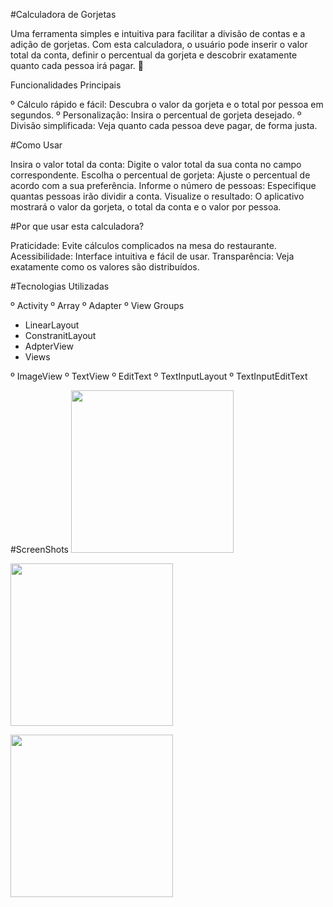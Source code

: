 #Calculadora de Gorjetas

Uma ferramenta simples e intuitiva para facilitar a divisão de contas e a adição de gorjetas. 
Com esta calculadora, o usuário pode inserir o valor total da conta, definir o percentual da gorjeta e descobrir exatamente quanto cada pessoa irá pagar. 🚀

Funcionalidades Principais

º Cálculo rápido e fácil: Descubra o valor da gorjeta e o total por pessoa em segundos.
º Personalização: Insira o percentual de gorjeta desejado.
º Divisão simplificada: Veja quanto cada pessoa deve pagar, de forma justa.

#Como Usar

Insira o valor total da conta: Digite o valor total da sua conta no campo correspondente.
Escolha o percentual de gorjeta: Ajuste o percentual de acordo com a sua preferência.
Informe o número de pessoas: Especifique quantas pessoas irão dividir a conta.
Visualize o resultado: O aplicativo mostrará o valor da gorjeta, o total da conta e o valor por pessoa.

#Por que usar esta calculadora?

Praticidade: Evite cálculos complicados na mesa do restaurante.
Acessibilidade: Interface intuitiva e fácil de usar.
Transparência: Veja exatamente como os valores são distribuídos.

#Tecnologias Utilizadas

º Activity
º Array
º Adapter
º View Groups

- LinearLayout
- ConstranitLayout
- AdpterView
- Views

º ImageView
º TextView
º EditText
º TextInputLayout
º TextInputEditText

#ScreenShots
<img src ="https://github.com/user-attachments/assets/85916224-3f69-4db2-ab68-8daab69d82bb" 
width = 260/>

<img src ="https://github.com/user-attachments/assets/dd2c963b-6244-4403-a5fb-a30d197f7add"
width = 260/>

<img src ="https://github.com/user-attachments/assets/dd7a6b2d-a7b6-451e-864e-79b9f765a624"
width = 260/>
